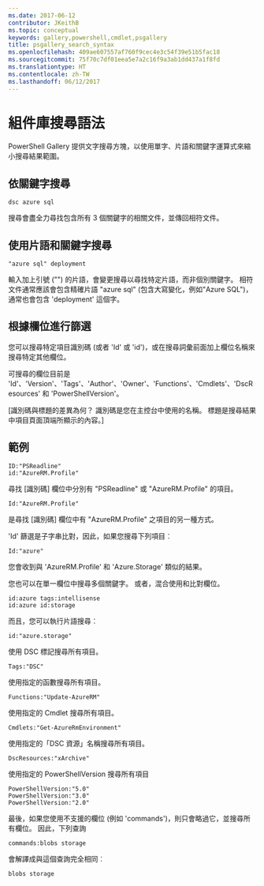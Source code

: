 ```yaml
---
ms.date: 2017-06-12
contributor: JKeithB
ms.topic: conceptual
keywords: gallery,powershell,cmdlet,psgallery
title: psgallery_search_syntax
ms.openlocfilehash: 409ae607557af760f9cec4e3c54f39e51b5fac18
ms.sourcegitcommit: 75f70c7df01eea5e7a2c16f9a3ab1dd437a1f8fd
ms.translationtype: HT
ms.contentlocale: zh-TW
ms.lasthandoff: 06/12/2017
---
```

<a id="gallery-search-syntax" class="xliff"></a>
# 組件庫搜尋語法

PowerShell Gallery 提供文字搜尋方塊，以使用單字、片語和關鍵字運算式來縮小搜尋結果範圍。

<a id="search-by-keywords" class="xliff"></a>
## 依關鍵字搜尋

    dsc azure sql

搜尋會盡全力尋找包含所有 3 個關鍵字的相關文件，並傳回相符文件。

<a id="search-using-phrases-and-keywords" class="xliff"></a>
## 使用片語和關鍵字搜尋

    "azure sql" deployment

輸入加上引號 ("") 的片語，會變更搜尋以尋找特定片語，而非個別關鍵字。
相符文件通常應該會包含精確片語 "azure sql" (包含大寫變化，例如"Azure SQL")，通常也會包含 'deployment' 這個字。

<a id="filtering-on-fields" class="xliff"></a>
## 根據欄位進行篩選

您可以搜尋特定項目識別碼 (或者 'Id' 或 'id')，或在搜尋詞彙前面加上欄位名稱來搜尋特定其他欄位。

可搜尋的欄位目前是 'Id'、'Version'、'Tags'、'Author'、'Owner'、'Functions'、'Cmdlets'、'DscResources' 和 'PowerShellVersion'。

[識別碼與標題的差異為何？ 識別碼是您在主控台中使用的名稱。 標題是搜尋結果中項目頁面頂端所顯示的內容。]

<a id="examples" class="xliff"></a>
## 範例

    ID:"PSReadline"
    id:"AzureRM.Profile"

尋找 [識別碼] 欄位中分別有 "PSReadline" 或 "AzureRM.Profile" 的項目。

    Id:"AzureRM.Profile"

是尋找 [識別碼] 欄位中有 "AzureRM.Profile" 之項目的另一種方式。

'Id' 篩選是子字串比對，因此，如果您搜尋下列項目︰

    Id:"azure"
    
您會收到與 'AzureRM.Profile' 和 'Azure.Storage' 類似的結果。

您也可以在單一欄位中搜尋多個關鍵字。 或者，混合使用和比對欄位。

    id:azure tags:intellisense
    id:azure id:storage

而且，您可以執行片語搜尋︰

    id:"azure.storage"


使用 DSC 標記搜尋所有項目。

    Tags:"DSC"

使用指定的函數搜尋所有項目。

    Functions:"Update-AzureRM"

使用指定的 Cmdlet 搜尋所有項目。
    
    Cmdlets:"Get-AzureRmEnvironment"

使用指定的「DSC 資源」名稱搜尋所有項目。

    DscResources:"xArchive"

使用指定的 PowerShellVersion 搜尋所有項目

    PowerShellVersion:"5.0"
    PowerShellVersion:"3.0"
    PowerShellVersion:"2.0"


最後，如果您使用不支援的欄位 (例如 'commands')，則只會略過它，並搜尋所有欄位。 因此，下列查詢

    commands:blobs storage
    
會解譯成與這個查詢完全相同︰

    blobs storage

